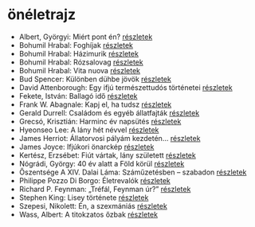 # önéletrajz

- Albert, Györgyi: Miért pont én? [részletek](../_details/Albert%2C%20Gy%C3%B6rgyi.md#id_530)
- Bohumil Hrabal: Foghíjak [részletek](../_details/Bohumil%20Hrabal.md#id_442)
- Bohumil Hrabal: Házimurik [részletek](../_details/Bohumil%20Hrabal.md#id_445)
- Bohumil Hrabal: Rózsalovag [részletek](../_details/Bohumil%20Hrabal.md#id_447)
- Bohumil Hrabal: Vita nuova [részletek](../_details/Bohumil%20Hrabal.md#id_453)
- Bud Spencer: Különben dühbe jövök [részletek](../_details/Bud%20Spencer.md#id_1212)
- David Attenborough: Egy ifjú természettudós történetei [részletek](../_details/David%20Attenborough.md#id_1449)
- Fekete, István: Ballagó idő [részletek](../_details/Fekete%2C%20Istv%C3%A1n.md#id_724)
- Frank W. Abagnale: Kapj el, ha tudsz [részletek](../_details/Frank%20W.%20Abagnale.md#id_669)
- Gerald Durrell: Családom és egyéb állatfajták [részletek](../_details/Gerald%20Durrell.md#id_50)
- Grecsó, Krisztián: Harminc év napsütés [részletek](../_details/Grecs%C3%B3%2C%20Kriszti%C3%A1n.md#id_1227)
- Hyeonseo Lee: A lány hét névvel [részletek](../_details/Hyeonseo%20Lee.md#id_988)
- James Herriot: Állatorvosi pályám kezdetén… [részletek](../_details/James%20Herriot.md#id_927)
- James Joyce: Ifjúkori önarckép [részletek](../_details/James%20Joyce.md#id_456)
- Kertész, Erzsébet: Fiút vártak, lány született [részletek](../_details/Kert%C3%A9sz%2C%20Erzs%C3%A9bet.md#id_1418)
- Nógrádi, György: 40 év alatt a Föld körül [részletek](../_details/N%C3%B3gr%C3%A1di%2C%20Gy%C3%B6rgy.md#id_991)
- Őszentsége A XIV. Dalai Láma: Száműzetésben – szabadon [részletek](../_details/%C5%90szents%C3%A9ge%20A%20XIV.%20Dalai%20L%C3%A1ma.md#id_610)
- Philippe Pozzo Di Borgo: Életrevalók [részletek](../_details/Philippe%20Pozzo%20Di%20Borgo.md#id_1267)
- Richard P. Feynman: „Tréfál, Feynman úr?” [részletek](../_details/Richard%20P.%20Feynman.md#id_820)
- Stephen King: Lisey története [részletek](../_details/Stephen%20King.md#id_546)
- Szepesi, Nikolett: Én, a szexmániás [részletek](../_details/Szepesi%2C%20Nikolett.md#id_661)
- Wass, Albert: A titokzatos őzbak [részletek](../_details/Wass%2C%20Albert.md#id_202)